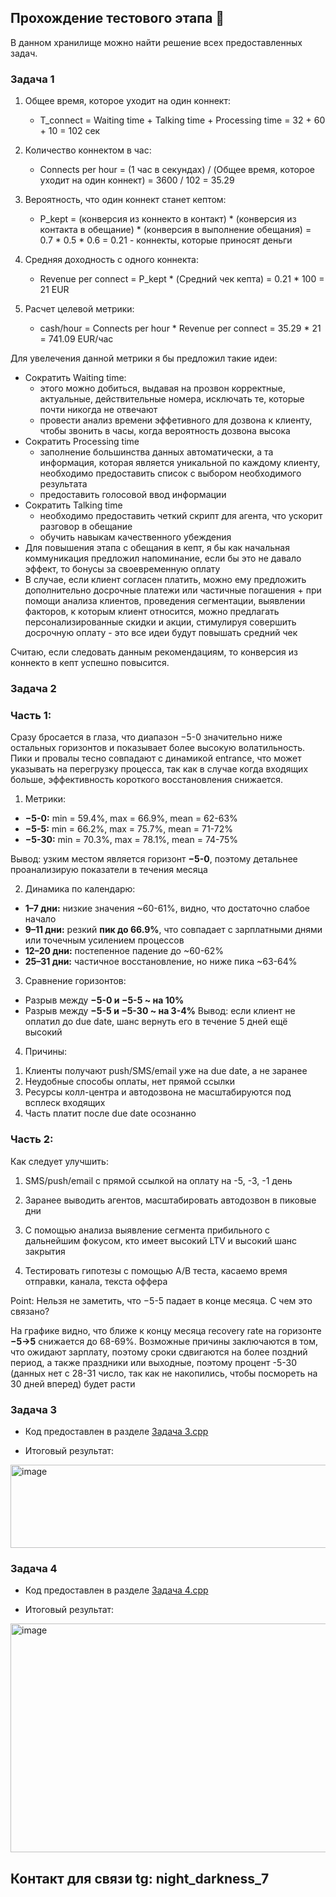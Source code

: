 ## Прохождение тестового этапа :tada:

В данном хранилище можно найти решение всех предоставленных задач. 

### Задача 1

1) Общее время, которое уходит на один коннект:
   - T_connect = Waiting time + Talking time + Processing time = 32 + 60 + 10 = 102 сек

2) Количество коннектом в час:
   - Connects per hour = (1 час в секундах) / (Общее время, которое уходит на один коннект) = 3600 / 102 = 35.29  

4) Вероятность, что один коннект станет кептом:
   - P_kept = (конверсия из коннекто в контакт) * (конверсия из контакта в обещание) * (конверсия в выполнение обещания) = 0.7 * 0.5 * 0.6 = 0.21 - коннекты, которые приносят деньги

5) Средняя доходность с одного коннекта:
   - Revenue per connect = P_kept * (Средний чек кепта) = 0.21 * 100 = 21 EUR

6) Расчет целевой метрики:
   - cash/hour = Connects per hour * Revenue per connect = 35.29 * 21 = 741.09 EUR/час 

Для увелечения данной метрики я бы предложил такие идеи:

- Сократить Waiting time:
   - этого можно добиться, выдавая на прозвон корректные, актуальные, действительные номера, исключать те, которые почти никогда не отвечают
   - провести анализ времени эффетивного для дозвона к клиенту, чтобы звонить в часы, когда вероятность дозвона высока
- Сократить Processing time
   - заполнение большинства данных автоматически, а та информация, которая является уникальной по каждому клиенту, необходимо предоставить список с выбором необходимого результата
   - предоставить голосовой ввод информации
- Сократить Talking time
   - необходимо предоставить четкий скрипт для агента, что ускорит разговор в обещание
   - обучить навыкам качественного убеждения
- Для повышения этапа с обещания в кепт, я бы как начальная коммуникация предложил напоминание, если бы это не давало эффект, то бонусы за своевременную оплату
- В случае, если клиент согласен платить, можно ему предложить дополнительно досрочные платежи или частичные погашения + при помощи анализа клиентов, проведения сегментации, выявлении факторов, к которым клиент относится, можно предлагать персонализированные скидки и акции, стимулируя совершить досрочную оплату - это все идеи будут повышать средний чек 

Считаю, если следовать данным рекомендациям, то конверсия из коннекто в кепт успешно повысится.

### Задача 2

### Часть 1:

Сразу бросается в глаза, что диапазон −5-0 значительно ниже остальных горизонтов и показывает более высокую волатильность.
Пики и провалы тесно совпадают с динамикой entrance, что может указывать на перегрузку процесса, так как в случае когда входящих больше, эффективность короткого восстановления снижается.
1) Метрики:

* **−5-0:** min = 59.4%, max = 66.9%, mean = 62-63%
* **−5-5:** min = 66.2%, max = 75.7%, mean = 71-72%
* **−5-30:** min = 70.3%, max = 78.1%, mean = 74-75%

Вывод: узким местом является горизонт **−5-0**, поэтому детальнее проанализирую показатели в течения месяца

2) Динамика по календарю:

* **1–7 дни:** низкие значения ~60-61%, видно, что достаточно слабое начало
* **9–11 дни:** резкий **пик до 66.9%**, что совпадает с зарплатными днями или точечным усилением процессов
* **12–20 дни:** постепенное падение до ~60-62% 
* **25–31 дни:** частичное восстановление, но ниже пика ~63-64%

3) Сравнение горизонтов:

* Разрыв между **−5-0 и −5-5 ~ на 10%**
* Разрыв между **−5-5 и −5-30 ~ на 3-4%**
Вывод: если клиент не оплатил до due date, шанс вернуть его в течение 5 дней ещё высокий
 
4) Причины:

1. Клиенты получают push/SMS/email уже на due date, а не заранее
2. Неудобные способы оплаты, нет прямой ссылки
3. Ресурсы колл-центра и автодозвона не масштабируются под всплеск входящих 
4. Часть платит после due date осознанно 

### Часть 2:

Как следует улучшить:

1. SMS/push/email с прямой ссылкой на оплату на -5, -3, -1 день
2. Заранее выводить агентов, масштабировать автодозвон в пиковые дни
 
3. С помощью анализа выявление сегмента прибильного с дальнейшим фокусом, кто имеет высокий LTV и высокий шанс закрытия

4. Тестировать гипотезы с помощью А/B теста, касаемо время отправки, канала, текста оффера

Point: Нельзя не заметить, что −5-5 падает в конце месяца. С чем это связано?

На графике видно, что ближе к концу месяца recovery rate на горизонте **−5→5** снижается до 68-69%. Возможные причины заключаются в том, что ожидают зарплату, поэтому сроки сдвигаются на более поздний период, а также праздники или выходные, поэтому процент -5-30 (данных нет с 28-31 число, так как не накопились, чтобы посмореть на 30 дней вперед) будет расти 
 
### Задача 3

- Код предоставлен в разделе [Задача 3.cpp](https://github.com/daniait07/Collection-analyst-skill-test/blob/main/Задача%203.sql)

- Итоговый результат:
<img width="740" height="133" alt="image" src="https://github.com/user-attachments/assets/d121b14a-1037-4b9e-bf7a-baa04af85b00" />

### Задача 4

- Код предоставлен в разделе [Задача 4.cpp](https://github.com/daniait07/Collection-analyst-skill-test/blob/main/Задача%204.sql)

- Итоговый результат:
<img width="573" height="366" alt="image" src="https://github.com/user-attachments/assets/52b56850-981f-46d3-9a8c-1c59ba0461cb" />

## Контакт для связи tg: night_darkness_7
